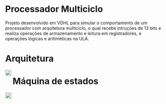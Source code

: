 # Processador Multiciclo

Projeto desenvolvido em VDHL para simular o comportamento de um processador com arquitetura multiciclo, o qual recebe intruções de 13 bits e realiza operações de armazenamento e leitura em registradores, e operações lógicas e aritiméticas na ULA.

# Arquitetura

<img src="https://raw.githubusercontent.com/marcelodib/processador-multiciclo/master/assets/arquitetura.svg" width="21px"  alt="arquitetura multiciclo" align="left" />

# Máquina de estados

<img src="https://raw.githubusercontent.com/marcelodib/processador-multiciclo/master/assets/maquina-de-estados.svg" width="21px"  alt="maquina de estados" align="left" />
